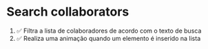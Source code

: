 # Search collaborators

1. ✅ Filtra a lista de colaboradores de acordo com o texto de busca
2. ✅ Realiza uma animação quando um elemento é inserido na lista

